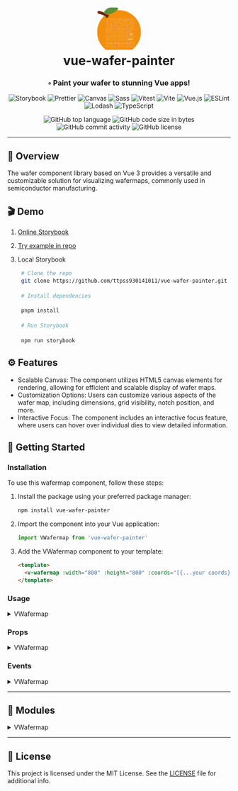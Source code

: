 <div align="center">
<h1 align="center">
<img src="./static/logo.svg" width="100" />
<br>vue-wafer-painter
</h1>
<h3>◦ Paint your wafer to stunning Vue apps!</h3>

<p align="center">
<img src="https://img.shields.io/badge/Storybook-FF4785.svg?style&logo=Storybook&logoColor=white" alt="Storybook" />
<img src="https://img.shields.io/badge/Prettier-F7B93E.svg?style&logo=Prettier&logoColor=black" alt="Prettier" />
<img src="https://img.shields.io/badge/Canvas-E34F26.svg?style&logo=HTML5&logoColor=white" alt="Canvas" />
<img src="https://img.shields.io/badge/Sass-CC6699.svg?style&logo=Sass&logoColor=white" alt="Sass" />
<img src="https://img.shields.io/badge/Vitest-6E9F18.svg?style&logo=Vitest&logoColor=white" alt="Vitest" />
<img src="https://img.shields.io/badge/Vite-646CFF.svg?style&logo=Vite&logoColor=white" alt="Vite" />
<img src="https://img.shields.io/badge/Vue 3-4FC08D.svg?style&logo=vuedotjs&logoColor=white" alt="Vue.js" />
<img src="https://img.shields.io/badge/ESLint-4B32C3.svg?style&logo=ESLint&logoColor=white" alt="ESLint" />
<img src="https://img.shields.io/badge/Lodash-3492FF.svg?style&logo=Lodash&logoColor=white" alt="Lodash" />
<img src="https://img.shields.io/badge/TypeScript-3178C6.svg?style&logo=TypeScript&logoColor=white" alt="TypeScript" />
</p>
<img src="https://img.shields.io/github/languages/top/ttpss930141011/vue-wafer-painter?style&color=5D6D7E" alt="GitHub top language" />
<img src="https://img.shields.io/github/languages/code-size/ttpss930141011/vue-wafer-painter?style&color=5D6D7E" alt="GitHub code size in bytes" />
<img src="https://img.shields.io/github/commit-activity/m/ttpss930141011/vue-wafer-painter?style&color=5D6D7E" alt="GitHub commit activity" />
<img src="https://img.shields.io/github/license/ttpss930141011/vue-wafer-painter?style&color=5D6D7E" alt="GitHub license" />
</div>

---

## 📍 Overview

The wafer component library based on Vue 3 provides a versatile and customizable solution for visualizing wafermaps, commonly used in semiconductor manufacturing.

## 🎬 Demo

1. [Online Storybook](https://vue-wafer-painter.justinxiao.app/)

2. [Try example in repo](https://github.com/ttpss930141011/vue-wafer-painter/tree/main/example)

3. Local Storybook

   ```bash
    # Clone the repo
    git clone https://github.com/ttpss930141011/vue-wafer-painter.git

    # Install dependencies

    pnpm install

    # Run Storybook

    npm run storybook
   ```

## ⚙️ Features

- Scalable Canvas: The component utilizes HTML5 canvas elements for rendering, allowing for efficient and scalable display of wafer maps.
- Customization Options: Users can customize various aspects of the wafer map, including dimensions, grid visibility, notch position, and more.
- Interactive Focus: The component includes an interactive focus feature, where users can hover over individual dies to view detailed information.

## 🚀 Getting Started

### Installation

To use this wafermap component, follow these steps:

1. Install the package using your preferred package manager:

   ```bash
   npm install vue-wafer-painter
   ```

2. Import the component into your Vue application:

   ```javascript
   import VWafermap from 'vue-wafer-painter'
   ```

3. Add the VWafermap component to your template:

   ```html
   <template>
     <v-wafermap :width="800" :height="800" :coords="[{...your coords}]" />
   </template>
   ```

### Usage

<details closed><summary>VWafermap</summary>

Here's a simple example of Coords data:

```javascript
//src\packages\VWafermap\src\types.ts

export interface Coords {
  info: Array<string>
  x: number
  y: number
  dut: number
  color: string
}

const coords = [
  {
    info: ['1'],
    x: -2,
    y: -2,
    dut: 1,
    color: '#ff8080'
  },
  {
    info: ['2'],
    x: 0,
    y: 1,
    dut: 2,
    color: 'green'
  },
  {
    info: ['4'],
    x: 1,
    y: 0,
    dut: 1,
    color: 'rgb(0, 102, 204)'
  },
  {
    info: ['7', '789'],
    x: 2,
    y: 0,
    dut: 1,
    color: 'red'
  },
  {
    info: ['9'],
    x: 2,
    y: 2,
    dut: 3,
    color: '#b800e6'
  }
]


```

Here's the simplest example of using the VWafermap component:

```html
<template>
  <v-wafermap :coords="coords" @onDie="handleDieHover" />
</template>

<script setup>
  import { ref } from 'vue'
  import VWafermap from 'vue-wafer-painter'

  const coords = ref([
    // many coords
  ])

  const handleDieHover = (event, dieInfo) => {
    // Handle the click on a die
    console.log('Hovered on die:', dieInfo)
  }
</script>
```

</details>

### Props

<details closed><summary>VWafermap</summary>

| Name               | Type                                               | Default                          | Required | Description                                                   |
| ------------------ | -------------------------------------------------- | -------------------------------- | -------- | ------------------------------------------------------------- |
| `coords`           | `Array<Coords>`                                    | `[]`                             | true     | The coordinates of the dies on the wafer map.                 |
| `width`            | `Number`                                           | `500`                            | false    | The width of the wafer map.                                   |
| `height`           | `Number`                                           | `500`                            | false    | The height of the wafer map.                                  |
| `fontFamily`       | `String`                                           | `'Arial, Helvetica, sans-serif'` | false    | The font family of axis values and die info on the wafer map. |
| `notch`            | `'top' \| 'bottom' \| 'left' \| 'right' \| 'none'` | `'top'`                          | false    | The notch position of the wafer map.                          |
| `showGrid`         | `Boolean`                                          | `true`                           | false    | Whether to display grid lines on the wafer map.               |
| `gridColor`        | `String`                                           | `'#f2f2f2'`                      | false    | The grid color of the wafer map.                              |
| `showBackground`   | `Boolean`                                          | `true`                           | false    | Whether to display the background on the wafer map.           |
| `backgroundColor`  | `String`                                           | `'#C0C0C0'`                      | false    | The background color of the wafer map.                        |
| `showFocus`        | `Boolean`                                          | `true`                           | false    | Whether to show the focus border on hover.                    |
| `showTooltip`      | `Boolean`                                          | `true`                           | false    | Whether to show tooltips on hover.                            |
| `showAxisValues`   | `Boolean`                                          | `true`                           | false    | Whether to display axis values.                               |
| `showDieInfo`      | `Boolean`                                          | `true`                           | false    | Whether to display die information in the tooltip.            |
| `dieinfoColor`     | `String`                                           | `'#000000'`                      | false    | The color of the die information text.                        |
| `scaleSize`        | `Number`                                           | `0.7`                            | false    | The scale factor for the wafer map.                           |
| `focusBorderColor` | `String`                                           | `'#0000ff'`                      | false    | The color of the focus border.                                |
| `focusBorderWidth` | `Number`                                           | `1`                              | false    | The width of the focus border.                                |

</details>

### Events

<details closed><summary>VWafermap</summary>

| Name    | Type       | Description                                                                      |
| ------- | ---------- | -------------------------------------------------------------------------------- |
| `onDie` | `Function` | Event emitted when a die is hovered. Provides information about the hovered die. |

</details>

---

## 🧩 Modules

<details closed><summary>VWafermap</summary>

| File                                                                                                                            | Summary                                                                                                                                                                                                                                                                                                                                                                                                                                                |
| ------------------------------------------------------------------------------------------------------------------------------- | ------------------------------------------------------------------------------------------------------------------------------------------------------------------------------------------------------------------------------------------------------------------------------------------------------------------------------------------------------------------------------------------------------------------------------------------------------ |
| [index.ts](https://github.com/ttpss930141011/vue-wafer-painter/blob/main/src\packages\VWafermap\index.ts)                       | This code exports a component called VWafermap, which represents a wafermap visualization.                                                                                                                                                                                                                                                                                                                                                             |
| [use-mapinfo.ts](https://github.com/ttpss930141011/vue-wafer-painter/blob/main/src\packages\VWafermap\src\use-mapinfo.ts)       | This code defines a custom hook "useMapinfo" that calculates various map calculations for a wafermap component based on its props. It calculates the minimum and maximum coordinates, and the corresponding width and height of each die on the map. It also calculates padding and grid font size for the map.                                                                                                                                        |
| [wafermap-style.ts](https://github.com/ttpss930141011/vue-wafer-painter/blob/main/src\packages\VWafermap\src\wafermap-style.ts) | The code defines a function that calculates and returns different styles for a wafermap UI component based on the provided props. These styles include container, background, map, info, grid, axis value, and focus styles.                                                                                                                                                                                                                           |
| [use-wafermap.ts](https://github.com/ttpss930141011/vue-wafer-painter/blob/main/src\packages\VWafermap\src\use-wafermap.ts)     | This code defines the most siginicant logic for a wafermap component. It includes functions for drawing the background, wafermap, die information, wafer grid, and axis values based on the data from `useMapinfo`, and add further handling from the style from `useWafermapStyle` It also includes functions for handling mouse events such as mouse move, mouse leave, and mouse click. Finally, it will redraw the wafermap when the props change. |
| [wafermap.ts](https://github.com/ttpss930141011/vue-wafer-painter/blob/main/src\packages\VWafermap\src\wafermap.ts)             | This code defines the props and emits for a wafermap component. It allows customization of various visual elements such as size, grid, focus, tooltip, axis values, and die info. Users can also specify the notch position, scale size, focus border color, and width.                                                                                                                                                                                |
| [wafermap.vue](https://github.com/ttpss930141011/vue-wafer-painter/blob/main/src\packages\VWafermap\src\wafermap.vue)           | This code defines a Vue component for displaying a wafer map. It includes multiple canvas elements for drawing the background, wafer map, information, grid, and axis values. It also includes elements for focus and tooltip functionality. The code handles props, emits, and exposes the current wafer map props and die information. The component's styles are scoped to the component's container.                                               |

</details>

---

## 📄 License

This project is licensed under the MIT License. See the [LICENSE](https://docs.github.com/en/communities/setting-up-your-project-for-healthy-contributions/adding-a-license-to-a-repository) file for additional info.
